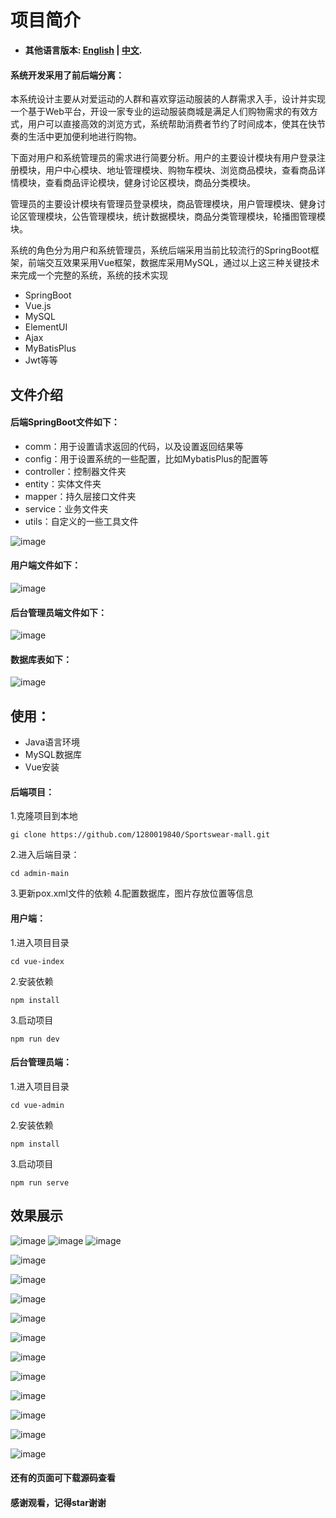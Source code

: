 # 项目简介
* **其他语言版本: [English](README_en.md) | [中文](README.md).**
#### 系统开发采用了前后端分离：
本系统设计主要从对爱运动的人群和喜欢穿运动服装的人群需求入手，设计并实现一个基于Web平台，开设一家专业的运动服装商城是满足人们购物需求的有效方式，用户可以直接高效的浏览方式，系统帮助消费者节约了时间成本，使其在快节奏的生活中更加便利地进行购物。<br>

下面对用户和系统管理员的需求进行简要分析。用户的主要设计模块有用户登录注册模块，用户中心模块、地址管理模块、购物车模块、浏览商品模块，查看商品详情模块，查看商品评论模块，健身讨论区模块，商品分类模块。<br>

管理员的主要设计模块有管理员登录模块，商品管理模块，用户管理模块、健身讨论区管理模块，公告管理模块，统计数据模块，商品分类管理模块，轮播图管理模块。<br>


系统的角色分为用户和系统管理员，系统后端采用当前比较流行的SpringBoot框架，前端交互效果采用Vue框架，数据库采用MySQL，通过以上这三种关键技术来完成一个完整的系统，系统的技术实现
* SpringBoot
* Vue.js
* MySQL
* ElementUI
* Ajax
* MyBatisPlus
* Jwt等等
  
## 文件介绍
#### 后端SpringBoot文件如下：
* comm：用于设置请求返回的代码，以及设置返回结果等<br>
* config：用于设置系统的一些配置，比如MybatisPlus的配置等<br>
* controller：控制器文件夹<br>
* entity：实体文件夹<br>
* mapper：持久层接口文件夹<br>
* service：业务文件夹<br>
* utils：自定义的一些工具文件<br>

![image](https://github.com/1280019840/Sportswear-mall/raw/main/img/SpringBoot.png)

#### 用户端文件如下：

![image](https://github.com/1280019840/Sportswear-mall/raw/main/img/vue-user.png)

#### 后台管理员端文件如下：

![image](https://github.com/1280019840/Sportswear-mall/raw/main/img/vue-admin.png)

#### 数据库表如下：

![image](https://github.com/1280019840/Sportswear-mall/raw/main/img/MySQL.png)

## 使用：
* Java语言环境
* MySQL数据库
* Vue安装
#### 后端项目：
1.克隆项目到本地
```
gi clone https://github.com/1280019840/Sportswear-mall.git
```
2.进入后端目录：
```
cd admin-main
```
3.更新pox.xml文件的依赖
4.配置数据库，图片存放位置等信息

#### 用户端：
1.进入项目目录
```
cd vue-index
```
2.安装依赖
```
npm install
```
3.启动项目
```
npm run dev
```

#### 后台管理员端：
1.进入项目目录
```
cd vue-admin
```
2.安装依赖
```
npm install
```
3.启动项目
```
npm run serve
```

## 效果展示
![image](https://github.com/1280019840/Sportswear-mall/raw/main/img/home1.png)
![image](https://github.com/1280019840/Sportswear-mall/raw/main/img/home2.png)
![image](https://github.com/1280019840/Sportswear-mall/raw/main/img/home3.png)

![image](https://github.com/1280019840/Sportswear-mall/raw/main/img/register.png)

![image](https://github.com/1280019840/Sportswear-mall/raw/main/img/login.png)

![image](https://github.com/1280019840/Sportswear-mall/raw/main/img/categoory.png)

![image](https://github.com/1280019840/Sportswear-mall/raw/main/img/details.png)

![image](https://github.com/1280019840/Sportswear-mall/raw/main/img/cart.png)

![image](https://github.com/1280019840/Sportswear-mall/raw/main/img/pay.png)

![image](https://github.com/1280019840/Sportswear-mall/raw/main/img/order.png)

![image](https://github.com/1280019840/Sportswear-mall/raw/main/img/forum.png)

![image](https://github.com/1280019840/Sportswear-mall/raw/main/img/admin_home.png)

![image](https://github.com/1280019840/Sportswear-mall/raw/main/img/goods_order.png)

![image](https://github.com/1280019840/Sportswear-mall/raw/main/img/slideshow_admin.png)

#### 还有的页面可下载源码查看<br>
#### 感谢观看，记得star谢谢
